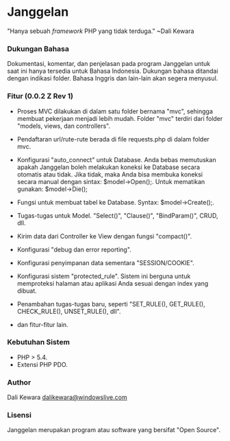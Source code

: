 # Janggelan

"Hanya sebuah <i>framework</i> PHP yang tidak terduga." ~Dali Kewara

### Dukungan Bahasa

Dokumentasi, komentar, dan penjelasan pada program Janggelan untuk saat ini hanya tersedia
untuk Bahasa Indonesia. Dukungan bahasa ditandai dengan indikasi folder. Bahasa Inggris dan
lain-lain akan segera menyusul.

### Fitur (0.0.2 Z Rev 1)

- Proses MVC dilakukan di dalam satu folder bernama "mvc", sehingga membuat pekerjaan menjadi
  lebih mudah. Folder "mvc" terdiri dari folder "models, views, dan controllers".

- Pendaftaran url/rute-rute berada di file requests.php di dalam folder mvc.

- Konfigurasi "auto_connect" untuk Database. Anda bebas memutuskan apakah Janggelan boleh
  melakukan koneksi ke Database secara otomatis atau tidak. Jika tidak, maka Anda bisa membuka
  koneksi secara manual dengan sintax: $model->Open();. Untuk mematikan gunakan: $model->Die();

- Fungsi untuk membuat tabel ke Database. Syntax: $model->Create();.

- Tugas-tugas untuk Model. "Select()", "Clause()", "BindParam()", CRUD, dll.

- Kirim data dari Controller ke View dengan fungsi "compact()".

- Konfigurasi "debug dan error reporting".

- Konfigurasi penyimpanan data sementara "SESSION/COOKIE".

- Konfigurasi sistem "protected_rule". Sistem ini berguna untuk memproteksi halaman atau
  aplikasi Anda sesuai dengan index yang dibuat.

- Penambahan tugas-tugas baru, seperti "SET_RULE(), GET_RULE(), CHECK_RULE(), UNSET_RULE(), dll".

- dan fitur-fitur lain.

### Kebutuhan Sistem
- PHP > 5.4.
- Extensi PHP PDO.

### Author

Dali Kewara <dalikewara@windowslive.com>

### Lisensi

Janggelan merupakan program atau software yang bersifat "Open Source".
